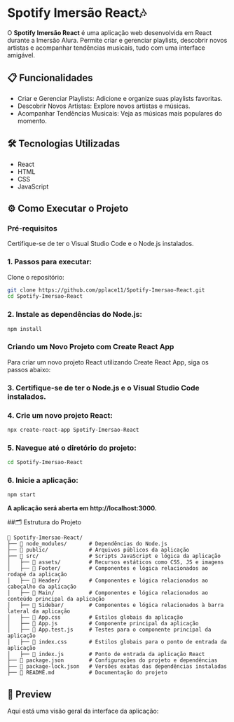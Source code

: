 # Spotify Imersão React🎶
O **Spotify Imersão React** é uma aplicação web desenvolvida em React durante a Imersão Alura. 
Permite criar e gerenciar playlists, descobrir novos artistas e acompanhar tendências musicais, 
tudo com uma interface amigável.

## 📋 Funcionalidades
- Criar e Gerenciar Playlists: Adicione e organize suas playlists favoritas.
- Descobrir Novos Artistas: Explore novos artistas e músicas.
- Acompanhar Tendências Musicais: Veja as músicas mais populares do momento.

## 🛠️ Tecnologias Utilizadas
- React
- HTML
- CSS
- JavaScript

## ⚙️ Como Executar o Projeto
### Pré-requisitos
Certifique-se de ter o Visual Studio Code e o Node.js instalados.

### 1. **Passos para executar:**
Clone o repositório:
```bash
git clone https://github.com/pplace11/Spotify-Imersao-React.git
cd Spotify-Imersao-React
```

### 2. **Instale as dependências do Node.js:**
```bash
npm install
```

### Criando um Novo Projeto com Create React App
Para criar um novo projeto React utilizando Create React App, siga os passos abaixo:

### 3. **Certifique-se de ter o Node.js e o Visual Studio Code instalados.**

### 4. **Crie um novo projeto React:**
```bash
npx create-react-app Spotify-Imersao-React
```

### 5. **Navegue até o diretório do projeto:**
```bash
cd Spotify-Imersao-React
```

### 6. **Inicie a aplicação:**
```bash
npm start
```
**A aplicação será aberta em http://localhost:3000.**

##🗂️ Estrutura do Projeto
```plaintext
📁 Spotify-Imersao-React/
├── 📂 node_modules/       # Dependências do Node.js
├── 📂 public/             # Arquivos públicos da aplicação
├── 📂 src/                # Scripts JavaScript e lógica da aplicação
│   ├── 📂 assets/         # Recursos estáticos como CSS, JS e imagens
│   ├── 📂 Footer/         # Componentes e lógica relacionados ao rodapé da aplicação
│   ├── 📂 Header/         # Componentes e lógica relacionados ao cabeçalho da aplicação
│   ├── 📂 Main/           # Componentes e lógica relacionados ao conteúdo principal da aplicação
│   ├── 📂 Sidebar/        # Componentes e lógica relacionados à barra lateral da aplicação
│   ├── 📄 App.css         # Estilos globais da aplicação
│   ├── 📄 App.js          # Componente principal da aplicação
│   ├── 📄 App.test.js     # Testes para o componente principal da aplicação
│   ├── 📄 index.css       # Estilos globais para o ponto de entrada da aplicação
│   ├── 📄 index.js        # Ponto de entrada da aplicação React
├── 📄 package.json        # Configurações do projeto e dependências
├── 📄 package-lock.json   # Versões exatas das dependências instaladas
├── 📄 README.md           # Documentação do projeto
```
## 📸 Preview
Aqui está uma visão geral da interface da aplicação:
